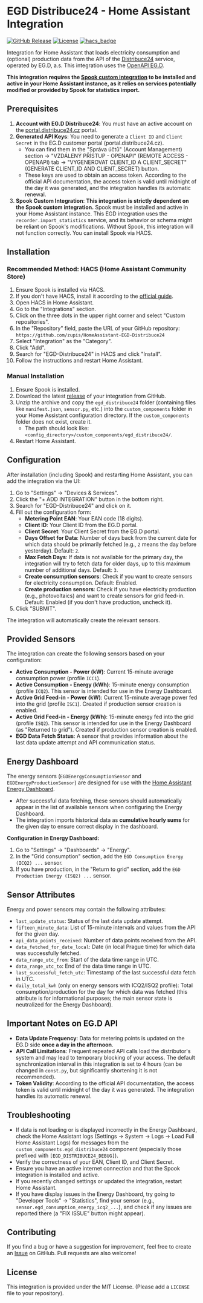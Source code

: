 # EGD Distribuce24 - Home Assistant Integration

[![GitHub Release][releases-shield]][releases]
[![License][license-shield]][license]
[![hacs_badge](https://img.shields.io/badge/HACS-Default-orange.svg?style=for-the-badge)](https://github.com/hacs/integration)

Integration for Home Assistant that loads electricity consumption and (optional) production data from the API of the [Distribuce24](https://www.distribuce24.cz/) service, operated by EG.D, a.s. This integration uses the [OpenAPI EG.D](https://data.distribuce24.cz/openapi/egd/namerena-data/latest/).

**This integration requires the [Spook custom integration](https://github.com/frenck/spook) to be installed and active in your Home Assistant instance, as it relies on services potentially modified or provided by Spook for statistics import.**

## Prerequisites

1.  **Account with EG.D Distribuce24**: You must have an active account on the [portal.distribuce24.cz](https://portal.distribuce24.cz/) portal.
2.  **Generated API Keys**: You need to generate a `Client ID` and `Client Secret` in the EG.D customer portal (portal.distribuce24.cz).
    * You can find them in the "Správa účtů" (Account Management) section -> "VZDÁLENÝ PŘÍSTUP - OPENAPI" (REMOTE ACCESS - OPENAPI) tab -> "VYGENEROVAT CLIENT_ID A CLIENT_SECRET" (GENERATE CLIENT_ID AND CLIENT_SECRET) button.
    * These keys are used to obtain an access token. According to the official API documentation, the access token is valid until midnight of the day it was generated, and the integration handles its automatic renewal.
3.  **Spook Custom Integration**: **This integration is strictly dependent on the Spook custom integration.** Spook must be installed and active in your Home Assistant instance. This EGD integration uses the `recorder.import_statistics` service, and its behavior or schema might be reliant on Spook's modifications. Without Spook, this integration will not function correctly. You can install Spook via HACS.

## Installation

### Recommended Method: HACS (Home Assistant Community Store)

1.  Ensure Spook is installed via HACS.
2.  If you don't have HACS, install it according to the [official guide](https://hacs.xyz/docs/installation/prerequisites).
3.  Open HACS in Home Assistant.
4.  Go to the "Integrations" section.
5.  Click on the three dots in the upper right corner and select "Custom repositories".
6.  In the "Repository" field, paste the URL of your GitHub repository: `https://github.com/zupis/HomeAssistant-EGD-Distribuce24`
7.  Select "Integration" as the "Category".
8.  Click "Add".
9.  Search for "EGD-Distribuce24" in HACS and click "Install".
10. Follow the instructions and restart Home Assistant.

### Manual Installation

1.  Ensure Spook is installed.
2.  Download the latest [release](https://github.com/zupis/HomeAssistant-EGD-Distribuce24/releases) of your integration from GitHub.
3.  Unzip the archive and copy the `egd_distribuce24` folder (containing files like `manifest.json`, `sensor.py`, etc.) into the `custom_components` folder in your Home Assistant configuration directory. If the `custom_components` folder does not exist, create it.
    * The path should look like: `<config_directory>/custom_components/egd_distribuce24/`.
4.  Restart Home Assistant.

## Configuration

After installation (including Spook) and restarting Home Assistant, you can add the integration via the UI:

1.  Go to "Settings" -> "Devices & Services".
2.  Click the "+ ADD INTEGRATION" button in the bottom right.
3.  Search for "EGD-Distribuce24" and click on it.
4.  Fill out the configuration form:
    * **Metering Point EAN**: Your EAN code (18 digits).
    * **Client ID**: Your Client ID from the EG.D portal.
    * **Client Secret**: Your Client Secret from the EG.D portal.
    * **Days Offset for Data**: Number of days back from the current date for which data should be primarily fetched (e.g., `2` means the day before yesterday). Default: `2`.
    * **Max Fetch Days**: If data is not available for the primary day, the integration will try to fetch data for older days, up to this maximum number of additional days. Default: `3`.
    * **Create consumption sensors**: Check if you want to create sensors for electricity consumption. Default: Enabled.
    * **Create production sensors**: Check if you have electricity production (e.g., photovoltaics) and want to create sensors for grid feed-in. Default: Enabled (if you don't have production, uncheck it).
5.  Click "SUBMIT".

The integration will automatically create the relevant sensors.

## Provided Sensors

The integration can create the following sensors based on your configuration:

* **Active Consumption - Power (kW)**: Current 15-minute average consumption power (profile `ICC1`).
* **Active Consumption - Energy (kWh)**: 15-minute energy consumption (profile `ICQ2`). This sensor is intended for use in the Energy Dashboard.
* **Active Grid Feed-in - Power (kW)**: Current 15-minute average power fed into the grid (profile `ISC1`). Created if production sensor creation is enabled.
* **Active Grid Feed-in - Energy (kWh)**: 15-minute energy fed into the grid (profile `ISQ2`). This sensor is intended for use in the Energy Dashboard (as "Returned to grid"). Created if production sensor creation is enabled.
* **EGD Data Fetch Status**: A sensor that provides information about the last data update attempt and API communication status.

## Energy Dashboard

The energy sensors (`EGDEnergyConsumptionSensor` and `EGDEnergyProductionSensor`) are designed for use with the [Home Assistant Energy Dashboard](https://www.home-assistant.io/docs/energy/).

* After successful data fetching, these sensors should automatically appear in the list of available sensors when configuring the Energy Dashboard.
* The integration imports historical data as **cumulative hourly sums** for the given day to ensure correct display in the dashboard.

**Configuration in Energy Dashboard:**
1.  Go to "Settings" -> "Dashboards" -> "Energy".
2.  In the "Grid consumption" section, add the `EGD Consumption Energy (ICQ2) ...` sensor.
3.  If you have production, in the "Return to grid" section, add the `EGD Production Energy (ISQ2) ...` sensor.

## Sensor Attributes

Energy and power sensors may contain the following attributes:
* `last_update_status`: Status of the last data update attempt.
* `fifteen_minute_data`: List of 15-minute intervals and values from the API for the given day.
* `api_data_points_received`: Number of data points received from the API.
* `data_fetched_for_date_local`: Date (in local Prague time) for which data was successfully fetched.
* `data_range_utc_from`: Start of the data time range in UTC.
* `data_range_utc_to`: End of the data time range in UTC.
* `last_successful_fetch_utc`: Timestamp of the last successful data fetch in UTC.
* `daily_total_kwh` (only on energy sensors with ICQ2/ISQ2 profile): Total consumption/production for the day for which data was fetched (this attribute is for informational purposes; the main sensor state is neutralized for the Energy Dashboard).

## Important Notes on EG.D API

* **Data Update Frequency**: Data for metering points is updated on the EG.D side **once a day in the afternoon**.
* **API Call Limitations**: Frequent repeated API calls load the distributor's system and may lead to temporary blocking of your access. The default synchronization interval in this integration is set to 4 hours (can be changed in `const.py`, but significantly shortening it is not recommended).
* **Token Validity**: According to the official API documentation, the access token is valid until midnight of the day it was generated. The integration handles its automatic renewal.

## Troubleshooting

* If data is not loading or is displayed incorrectly in the Energy Dashboard, check the Home Assistant logs (Settings -> System -> Logs -> Load Full Home Assistant Logs) for messages from the `custom_components.egd_distribuce24` component (especially those prefixed with `[EGD_DISTRIBUCE24_DEBUG]`).
* Verify the correctness of your EAN, Client ID, and Client Secret.
* Ensure you have an active internet connection and that the Spook integration is installed and active.
* If you recently changed settings or updated the integration, restart Home Assistant.
* If you have display issues in the Energy Dashboard, try going to "Developer Tools" -> "Statistics", find your sensor (e.g., `sensor.egd_consumption_energy_icq2_...`), and check if any issues are reported there (a "FIX ISSUE" button might appear).

## Contributing

If you find a bug or have a suggestion for improvement, feel free to create an [Issue](https://github.com/zupis/HomeAssistant-EGD-Distribuce24/issues) on GitHub. Pull requests are also welcome!

## License

This integration is provided under the MIT License. (Please add a `LICENSE` file to your repository).

[releases]: https://github.com/zupis/HomeAssistant-EGD-Distribuce24/releases
[releases-shield]: https://img.shields.io/github/release/zupis/HomeAssistant-EGD-Distribuce24.svg?style=for-the-badge
[license]: https://github.com/zupis/HomeAssistant-EGD-Distribuce24/blob/main/LICENSE 
[license-shield]: https://img.shields.io/github/license/zupis/HomeAssistant-EGD-Distribuce24.svg?style=for-the-badge
